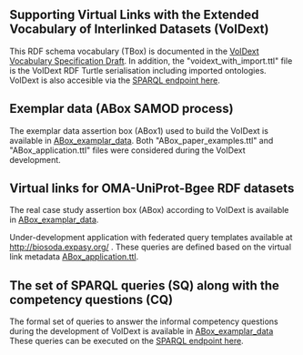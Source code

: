 ## Supporting Virtual Links with the Extended Vocabulary of Interlinked Datasets (VoIDext)

This RDF schema vocabulary (TBox) is documented in the [VoIDext Vocabulary Specification Draft](https://biosoda.github.io/voidext/). 
In addition, the "voidext_with_import.ttl" file is the VoIDext RDF Turtle serialisation including imported ontologies.
VoIDext is also accesible via the [SPARQL endpoint here](http://biosoda.expasy.org:8890/sparql).

## Exemplar data (ABox SAMOD process)
The exemplar data assertion box (ABox1) used to build the VoIDext is available in [ABox_examplar_data](ABox_examplar_data).
Both  "ABox_paper_examples.ttl" and "ABox_application.ttl" files were considered during the VoIDext development.

## Virtual links for OMA-UniProt-Bgee RDF datasets  
The real case study  assertion box (ABox) according to VoIDext is available in [ABox_examplar_data](ABox_examplar_data).

Under-development application with federated query templates available at http://biosoda.expasy.org/ . 
These queries are  defined based on the virtual link metadata [ABox_application.ttl](ABox_examplar_data). 

## The set of SPARQL queries (SQ) along with the competency questions (CQ)
The formal set of queries to answer the informal competency questions during the development of VoIDext is available in
 [ABox_examplar_data](ABox_examplar_data)
These queries can be executed on the [SPARQL endpoint here](http://biosoda.expasy.org:8890/sparql). 

